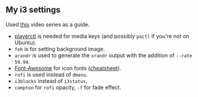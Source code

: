 ## My i3 settings
Used [this](https://www.youtube.com/playlist?list=PL5ze0DjYv5DbCv9vNEzFmP6sU7ZmkGzcf) video series as a guide.

* [playerctl](https://github.com/acrisci/playerctl) is needed for media keys (and possibly `pactl` if you're not on Ubuntu).
* `feh` is for setting background image.
* `arandr` is used to generate the `xrandr` output with the addition of `--rate 59.94`.
* [Font-Awesome](https://github.com/FortAwesome/Font-Awesome) for icon fonts ([cheatsheet](https://fontawesome.com/cheatsheet)).
* `rofi` is used instead of `dmenu`.
* `i3blocks` instead of `i3status`.
* `compton` for `rofi` opacity, `-f` for fade effect.
